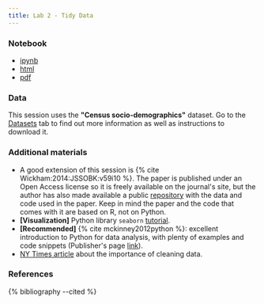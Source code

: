 ```yaml
---
title: Lab 2 - Tidy Data
---
```


### Notebook

- [ipynb](../content/labs/lab_02.ipynb)
- [html](../content/labs/lab_02.html)
- [pdf](../content/labs/lab_02.pdf)

### Data

This session uses the **"Census socio-demographics"** dataset. Go to the
[Datasets](../datasets.html) tab to find out more information as well as instructions to
download it.

### Additional materials

* A good extension of this session is {% cite Wickham:2014:JSSOBK:v59i10 %}. The
  paper is published under an Open Access license so it is freely available on
  the journal's site, but the author has also made available a public
  [repository](https://github.com/hadley/tidy-data) with the data and code
  used in the paper. Keep in mind the paper and the code that comes with it
  are based on R, not on Python.
* **[Visualization]** Python library `seaborn`
  [tutorial](http://stanford.edu/~mwaskom/software/seaborn/tutorial.html).
* **[Recommended]** {% cite mckinney2012python %}: excellent introduction to 
  Python for data analysis, with plenty of examples and code snippets
  (Publisher's page [link](http://shop.oreilly.com/product/0636920023784.do)).
* [NY Times
  article](http://www.nytimes.com/2014/08/18/technology/for-big-data-scientists-hurdle-to-insights-is-janitor-work.html?_r=0) about the importance of cleaning data.

### References

{% bibliography --cited %}

